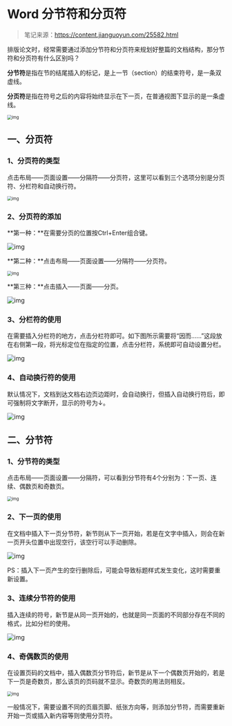 # Word 分节符和分页符



> 笔记来源：https://content.jianguoyun.com/25582.html

排版论文时，经常需要通过添加分节符和分页符来规划好整篇的文档结构，那分节符和分页符有什么区别吗？

**分节符**是指在节的结尾插入的标记，是上一节（section）的结束符号，是一条双虚线。

**分页符**是指在符号之后的内容将始终显示在下一页，在普通视图下显示的是一条虚线。

<img src="./readme.assets/1_uTo7KTicv9GxzhOg1UWr1nIQyzHDmg.png" alt="img" style="zoom: 67%;" />

## 一、分页符

### 1、分页符的类型

点击布局——页面设置——分隔符——分页符，这里可以看到三个选项分别是分页符、分栏符和自动换行符。

<img src="./readme.assets/2_ov9ErTqhjHEvKechhdNohCYTaickSA.png" alt="img" style="zoom: 67%;" />

### 2、分页符的添加

**第一种：**在需要分页的位置按Ctrl+Enter组合键。

![img](./readme.assets/3_iaFE8x9F5E1T1udM9HxsDiaiao8GBQ.gif)

**第二种：**点击布局——页面设置——分隔符——分页符。

<img src="./readme.assets/4_V0ic1H2HtfrG42tdlpE78lFEtCMK9g.png" alt="img" style="zoom:67%;" />

**第三种：**点击插入——页面——分页。

![img](./readme.assets/5_Wk5NXoEy3Aj3oBOibFzSicf4WjBicw.gif)

### 3、分栏符的使用

在需要插入分栏符的地方，点击分栏符即可。如下图所示需要将“因而……”这段放在右侧第一段，将光标定位在指定的位置，点击分栏符，系统即可自动设置分栏。

![img](./readme.assets/6_0ZuP5icTlXRicqBCEkcL6bYqhoPUXg.gif)

### 4、自动换行符的使用

默认情况下，文档到达文档右边页边距时，会自动换行，但插入自动换行符后，即可强制将文字断开，显示的符号为↓。

![img](./readme.assets/7_t65f41P3EvLMIC3gdWpKTYz6a0xCIg.gif)


## 二、分节符

### 1、分节符的类型

点击布局——页面设置——分隔符，可以看到分节符有4个分别为：下一页、连续、偶数页和奇数页。

<img src="./readme.assets/8_ibSFekZM4aeY0iafuYylY4mic9gIrw.png" alt="img" style="zoom:67%;" />

### 2、下一页的使用

在文档中插入下一页分节符，新节则从下一页开始，若是在文字中插入，则会在新一页开头位置中出现空行，该空行可以手动删除。

![img](./readme.assets/9_rb989GFpBqOziao3S74W2FGkgYVJvA.gif)

PS：插入下一页产生的空行删除后，可能会导致标题样式发生变化，这时需要重新设置。

### 3、连续分节符的使用

插入连续的符号，新节是从同一页开始的，也就是同一页面的不同部分存在不同的格式，比如分栏的使用。

![img](./readme.assets/10_C7VEYyOyzcoCgeksOfzlAvtHJXB1aQ.gif)

### 4、奇偶数页的使用

在设置页码的文档中，插入偶数页分节符后，新节是从下一个偶数页开始的，若是下一页是奇数页，那么该页的页码就不显示。奇数页的用法则相反。

<img src="./readme.assets/11_LZAz6wFR9MiaspjzooVvlzUNibN2HA.png" alt="img" style="zoom:67%;" />

一般情况下，需要设置不同的页眉页脚、纸张方向等，则添加分节符，而需要重新开始一页或插入新内容等则使用分页符。